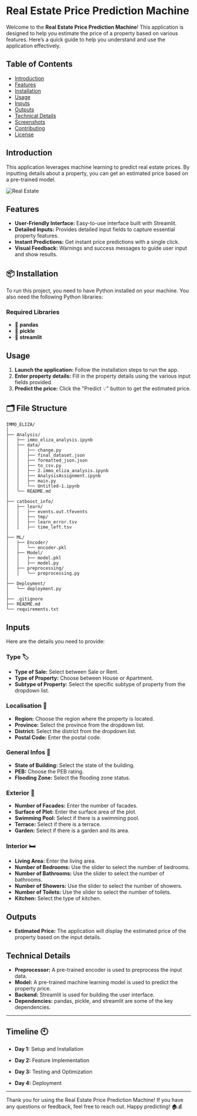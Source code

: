 # Real Estate Price Prediction Machine

Welcome to the **Real Estate Price Prediction Machine**! This application is designed to help you estimate the price of a property based on various features. Here’s a quick guide to help you understand and use the application effectively.

## Table of Contents

- [Introduction](#introduction)
- [Features](#features)
- [Installation](#installation)
- [Usage](#usage)
- [Inputs](#inputs)
- [Outputs](#outputs)
- [Technical Details](#technical-details)
- [Screenshots](#screenshots)
- [Contributing](#contributing)
- [License](#license)

## Introduction

This application leverages machine learning to predict real estate prices. By inputting details about a property, you can get an estimated price based on a pre-trained model.

![Real Estate](https://miro.medium.com/v2/resize:fit:1200/0*NCO1DF14J42HEQWR.jpg)

## Features

- **User-Friendly Interface:** Easy-to-use interface built with Streamlit.
- **Detailed Inputs:** Provides detailed input fields to capture essential property features.
- **Instant Predictions:** Get instant price predictions with a single click.
- **Visual Feedback:** Warnings and success messages to guide user input and show results.

## 📦 Installation

To run this project, you need to have Python installed on your machine. You also need the following Python libraries:

### Required Libraries

- 🐼 **pandas**
- 🥒 **pickle**
- 🔴 **streamlit**

## Usage

1. **Launch the application:** Follow the installation steps to run the app.
2. **Enter property details:** Fill in the property details using the various input fields provided.
3. **Predict the price:** Click the "Predict 💡" button to get the estimated price.

## 🗂️ File Structure

 ```
IMMO_ELIZA/
│
├── Analysis/
│   ├── immo_eliza_analysis.ipynb
│   ├── data/
│   │   ├── change.py
│   │   ├── final_dataset.json
│   │   ├── formatted_json.json
│   │   ├── to_csv.py
│   │   ├── 2.immo_eliza_analysis.ipynb
│   │   ├── AnalysisAssignment.ipynb
│   │   ├── main.py
│   │   └── Untitled-1.ipynb
│   └── README.md
│
├── catboost_info/
│   ├── learn/
│   │   ├── events.out.tfevents
│   │   ├── tmp/
│   │   ├── learn_error.tsv
│   │   ├── time_left.tsv
│
├── ML/
│   ├── Encoder/
│   │   └── encoder.pkl
│   ├── Model/
│   │   ├── model.pkl
│   │   ├── model.py
│   ├── preprocessing/
│   │   └── preprocessing.py
│
├── Deployment/
│   └── deployment.py
│
├── .gitignore
├── README.md
└── requirements.txt
```

## Inputs

Here are the details you need to provide:

### Type 🏷️
- **Type of Sale:** Select between Sale or Rent.
- **Type of Property:** Choose between House or Apartment.
- **Subtype of Property:** Select the specific subtype of property from the dropdown list.

### Localisation 📍
- **Region:** Choose the region where the property is located.
- **Province:** Select the province from the dropdown list.
- **District:** Select the district from the dropdown list.
- **Postal Code:** Enter the postal code.

### General Infos 📄
- **State of Building:** Select the state of the building.
- **PEB:** Choose the PEB rating.
- **Flooding Zone:** Select the flooding zone status.

### Exterior 🌳
- **Number of Facades:** Enter the number of facades.
- **Surface of Plot:** Enter the surface area of the plot.
- **Swimming Pool:** Select if there is a swimming pool.
- **Terrace:** Select if there is a terrace.
- **Garden:** Select if there is a garden and its area.

### Interior 🛏️
- **Living Area:** Enter the living area.
- **Number of Bedrooms:** Use the slider to select the number of bedrooms.
- **Number of Bathrooms:** Use the slider to select the number of bathrooms.
- **Number of Showers:** Use the slider to select the number of showers.
- **Number of Toilets:** Use the slider to select the number of toilets.
- **Kitchen:** Select the type of kitchen.

## Outputs

- **Estimated Price:** The application will display the estimated price of the property based on the input details.

## Technical Details

- **Preprocessor:** A pre-trained encoder is used to preprocess the input data.
- **Model:** A pre-trained machine learning model is used to predict the property price.
- **Backend:** Streamlit is used for building the user interface.
- **Dependencies:** pandas, pickle, and streamlit are some of the key dependencies.


---

## Timeline 🕙

- **Day 1:** Setup and Installation

- **Day 2:**  Feature Implementation

- **Day 3:**  Testing and Optimization

- **Day 4:**  Deployment


--- 
Thank you for using the Real Estate Price Prediction Machine! If you have any questions or feedback, feel free to reach out. Happy predicting! 🏠💰
